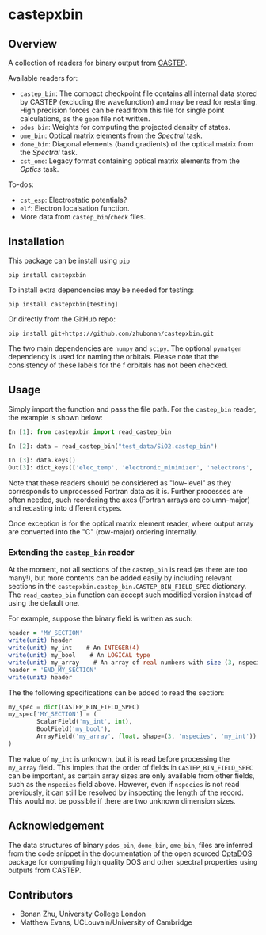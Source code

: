 # castepxbin

## Overview

A collection of readers for binary output from [CASTEP](http://www.castep.org).

Available readers for:

- `castep_bin`: The compact checkpoint file contains all internal data stored by CASTEP (excluding the wavefunction) and may be read for restarting. High precision forces can be read from this file for single point calculations, as the `geom` file not written.
- `pdos_bin`: Weights for computing the projected density of states.
- `ome_bin`: Optical matrix elements from the *Spectral* task.
- `dome_bin`: Diagonal elements (band gradients) of the optical matrix from the *Spectral* task.
- `cst_ome`: Legacy format containing optical matrix elements from the *Optics* task.


To-dos:

- `cst_esp`: Electrostatic potentials?
- `elf`: Electron localsation function.
- More data from `castep_bin`/`check` files.


## Installation

This package can be install using `pip`

```
pip install castepxbin
```

To install extra dependencies may be needed for testing:

```
pip install castepxbin[testing]
```

Or directly from the GitHub repo:

```
pip install git+https://github.com/zhubonan/castepxbin.git
```

The two main dependencies are `numpy` and `scipy`.
The optional `pymatgen` dependency is used for naming the orbitals.
Please note that the consistency of these labels for the f orbitals has not been checked.

## Usage

Simply import the function and pass the file path. For the `castep_bin` reader, the example is shown below:

```python
In [1]: from castepxbin import read_castep_bin

In [2]: data = read_castep_bin("test_data/SiO2.castep_bin")

In [3]: data.keys()
Out[3]: dict_keys(['elec_temp', 'electronic_minimizer', 'nelectrons', 'nup', 'ndown', 'spin', 'charge', 'spin_treatment', 'num_ions_orig', 'max_ions_in_species_orig', 'real_lattice_orig', 'recip_lattice_orig', 'num_species_orig', 'num_ions_in_species_orig', 'ionic_positions', 'species_symbol_orig', 'num_ions', 'max_ions_in_species', 'real_lattice', 'recip_lattice', 'num_species', 'num_ions_in_species', 'species_symbol', 'nkpts', 'kpoints', 'kpoint_weights', 'found_ground_state_wavefunction', 'found_ground_state_density', 'total_energy', 'fermi_energy', 'nbands', 'nspins', 'occupancies', 'eigenvalues', 'kpoints_of_eigenvalues', 'ngx_fine', 'ngy_fine', 'ngz_fine', 'spin_density', 'charge_density', 'fermi_energy_second_spin', 'forces'])
```

Note that these readers should be considered as "low-level" as they corresponds to unprocessed Fortran data as it is. Further processes are often needed, such reordering the axes (Fortran arrays are column-major) and recasting into different `dtype`s.

Once exception is for the optical matrix element reader, where output array are converted into the "C" (row-major) ordering internally.

### Extending the `castep_bin` reader

At the moment, not all sections of the `castep_bin` is read (as there are too many!), but more contents can be added easily by including relevant sections in the `castepxbin.castep_bin.CASTEP_BIN_FIELD_SPEC` dictionary. The `read_castep_bin` function can accept such modified version instead of using the default one.

For example, suppose the binary field is written as such:

```fortran
header = 'MY_SECTION'
write(unit) header
write(unit) my_int    # An INTEGER(4)
write(unit) my_bool    # An LOGICAL type
write(unit) my_array    # An array of real numbers with size (3, nspecies, my_int)
header = 'END_MY_SECTION'
write(unit) header
```

The the following specifications can be added to read the section:

```python
my_spec = dict(CASTEP_BIN_FIELD_SPEC)
my_spec['MY_SECTION'] = (
        ScalarField('my_int', int),
        BoolField('my_bool'),
        ArrayField('my_array', float, shape=(3, 'nspecies', 'my_int'))
)
```

The value of `my_int` is unknown, but it is read before processing the `my_array` field.
This imples that the order of fields in `CASTEP_BIN_FIELD_SPEC` can be important, as certain array sizes are only available from other fields, such as the `nspecies` field above.
However, even if `nspecies` is not read previously, it can still be resolved by inspecting the length of the record.
This would not be possible if there are two unknown dimension sizes.

## Acknowledgement

The data structures of binary `pdos_bin`, `dome_bin`, `ome_bin`, files are inferred from the code snippet
in the documentation of the open sourced [OptaDOS](https://github.com/optados-developers/optados) package for computing high quality DOS and other spectral properties using outputs from CASTEP.

## Contributors

- Bonan Zhu, University College London
- Matthew Evans, UCLouvain/University of Cambridge